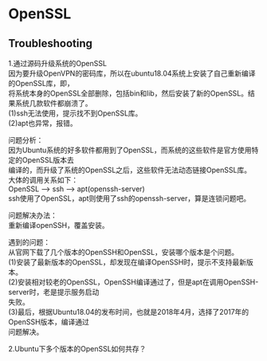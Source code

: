 # OpenSSL  
  
  
  
  
## Troubleshooting  
1.通过源码升级系统的OpenSSL  
因为要升级OpenVPN的密码库，所以在ubuntu18.04系统上安装了自己重新编译的OpenSSL库，即，    
将系统本身的OpenSSL全部删除，包括bin和lib，然后安装了新的OpenSSL。结果系统几款软件都崩溃了。    
(1)ssh无法使用，提示找不到OpenSSL库。    
(2)apt也异常，报错。    
  
问题分析：    
因为Ubuntu系统的好多软件都用到了OpenSSL，而系统的这些软件是官方使用特定的OpenSSL版本去    
编译的，而升级了系统的OpenSSL之后，这些软件无法动态链接OpenSSL库。    
大体的调用关系如下：    
OpenSSL --> ssh --> apt(openssh-server)    
ssh使用了OpenSSL，apt则使用了ssh的openssh-server，算是连锁问题吧。    
  
  
问题解决办法：    
重新编译openSSH，覆盖安装。    
  
  
遇到的问题：    
从官网下载了几个版本的OpenSSH和OpenSSL，安装哪个版本是个问题。    
(1)安装了最新版本的OpenSSL，却发现在编译OpenSSH时，提示不支持最新版本。    
(2)安装相对较老的OpenSSL，OpenSSH编译通过了，但是apt在调用OpenSSH-server时，老是提示服务启动    
失败。    
(3)最后，根据Ubuntu18.04的发布时间，也就是2018年4月，选择了2017年的OpenSSH版本，编译通过     
问题解决。    
  
  
2.Ubuntu下多个版本的OpenSSL如何共存？


